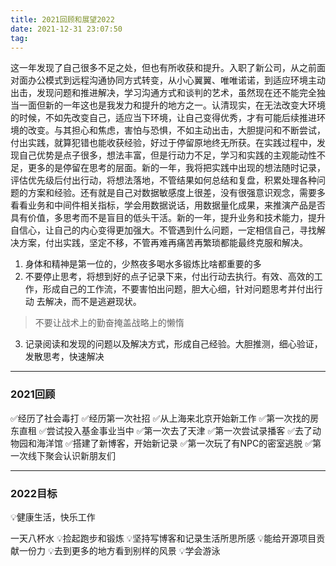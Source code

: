 ```yaml
---
title: 2021回顾和展望2022
date: 2021-12-31 23:07:50
tag:
---
```


这一年发现了自己很多不足之处，但也有所收获和提升。入职了新公司，从之前面对面办公模式到远程沟通协同方式转变，从小心翼翼、唯唯诺诺，到适应环境主动出击，发现问题和推进解决，学习沟通方式和谈判的艺术，虽然现在还不能完全独当一面但新的一年这也是我发力和提升的地方之一。认清现实，在无法改变大环境的时候，不如先改变自己，适应当下环境，让自己变得优秀，才有可能后续推进环境的改变。与其担心和焦虑，害怕与恐惧，不如主动出击，大胆提问和不断尝试，付出实践，就算犯错也能收获经验，好过于停留原地终无所获。在实践过程中，发现自己优势是点子很多，想法丰富，但是行动力不足，学习和实践的主观能动性不足，更多的是停留在思考的层面。新的一年，我将把实践中出现的想法随时记录，评估优先级后付出行动，将想法落地，不管结果如何总结和复盘，积累处理各种问题的方案和经验。还有就是自己对数据敏感度上很差，没有很强意识观念，需要多看看业务和中间件相关指标，学会用数据说话，用数据量化成果，来推演产品是否具有价值，多思考而不是盲目的低头干活。新的一年，提升业务和技术能力，提升自信心，让自己的内心变得更加强大。不管遇到什么问题，一定相信自己，寻找解决方案，付出实践，坚定不移，不管再难再痛苦再繁琐都能最终克服和解决。

1. 身体和精神是第一位的，少熬夜多喝水多锻炼比啥都重要的多
2. 不要停止思考，将想到好的点子记录下来，付出行动去执行。有效、高效的工作，形成自己的工作流，不要害怕出问题，胆大心细，针对问题思考并付出行动   去解决，而不是逃避现状。
> 不要让战术上的勤奋掩盖战略上的懒惰

3. 记录阅读和发现的问题以及解决方式，形成自己经验。大胆推测，细心验证，发散思考，快速解决

--- 

### 2021回顾
✅经历了社会毒打
✅经历第一次社招
✅从上海来北京开始新工作
✅第一次找的房东直租
✅尝试投入基金事业当中
✅第一次去了天津
✅第一次尝试录播客
✅去了动物园和海洋馆
✅搭建了新博客，开始新记录
✅第一次玩了有NPC的密室逃脱
✅第一次线下聚会认识新朋友们

--- 

### 2022目标
💡健康生活，快乐工作

一天八杯水
💡捡起跑步和锻炼
💡坚持写博客和记录生活所思所感
💡能给开源项目贡献一份力
💡去到更多的地方看到别样的风景
💡学会游泳



